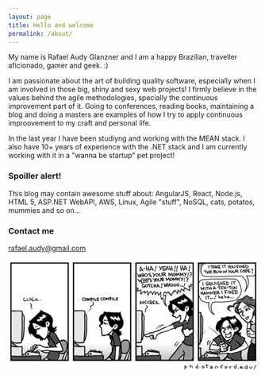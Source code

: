 ```yaml
---
layout: page
title: Hello and welcome
permalink: /about/
---
```

My name is Rafael Audy Glanzner and I am a happy Brazilian, traveller aficionado, gamer and geek. :)

I am passionate about the art of building quality software, especially when I am involved in those big, shiny and sexy web projects! I firmly believe in the values behind the agile methodologies, specially the continuous improvement part of it.
Going to conferences, reading books, maintaining a blog and doing a masters are examples of how I try to apply continuous improovement to my craft and personal life.

In the last year I have been studiyng and working with the MEAN stack. I also have 10+ years of experience with the .NET stack and I am currently working with it in a "wanna be startup" pet project!

### Spoiller alert!
This blog may contain awesome stuff about:
AngularJS, React, Node.js, HTML 5, ASP.NET WebAPI, AWS, Linux, Agile "stuff", NoSQL, cats, potatos, mummies and so on...

### Contact me

[rafael.audy@gmail.com](rafael.audy@gmail.com)

![Development by PHD comics](https://raw.githubusercontent.com/rafaelaudy/rafaelaudy.github.io/master/images/phd-coding.gif)